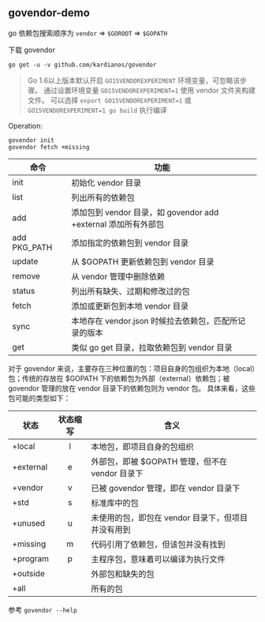 ## govendor-demo

go 依赖包搜索顺序为 `vendor` => `$GOROOT` => `$GOPATH`

下载 govendor

```
go get -u -v github.com/kardianos/govendor
```

>Go 1.6以上版本默认开启 `GO15VENDOREXPERIMENT` 环境变量，可忽略该步骤。
通过设置环境变量 `GO15VENDOREXPERIMENT=1` 使用 vendor 文件夹构建文件。
可以选择 `export GO15VENDOREXPERIMENT=1` 或 `GO15VENDOREXPERIMENT=1 go build` 执行编译

Operation:

```shell
govendor init
govendor fetch +missing

```

命令 | 功能
---|---
init | 初始化 vendor 目录
list | 列出所有的依赖包
add | 添加包到 vendor 目录，如 govendor add +external 添加所有外部包
add PKG\_PATH | 添加指定的依赖包到 vendor 目录
update | 从 $GOPATH 更新依赖包到 vendor 目录
remove | 从 vendor 管理中删除依赖
status | 列出所有缺失、过期和修改过的包
fetch | 添加或更新包到本地 vendor 目录
sync | 本地存在 vendor.json 时候拉去依赖包，匹配所记录的版本
get | 类似 go get 目录，拉取依赖包到 vendor 目录

对于 govendor 来说，主要存在三种位置的包：项目自身的包组织为本地（local）包；传统的存放在 $GOPATH 下的依赖包为外部（external）依赖包；被 govendor 管理的放在 vendor 目录下的依赖包则为 vendor 包。
具体来看，这些包可能的类型如下：

状态 | 状态缩写 | 含义
---|:---:|---
+local | l | 本地包，即项目自身的包组织
+external | e | 外部包，即被 $GOPATH 管理，但不在 vendor 目录下
+vendor | v | 已被 govendor 管理，即在 vendor 目录下
+std | s | 标准库中的包
+unused | u | 未使用的包，即包在 vendor 目录下，但项目并没有用到
+missing | m | 代码引用了依赖包，但该包并没有找到
+program | p | 主程序包，意味着可以编译为执行文件
+outside | | 外部包和缺失的包
+all | | 所有的包

参考 `govendor --help`


